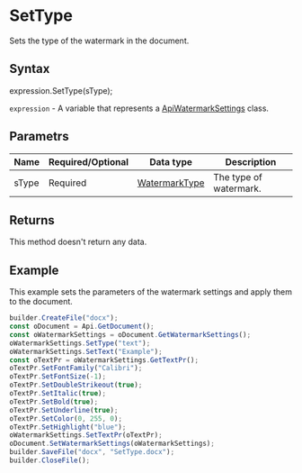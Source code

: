 # SetType

Sets the type of the watermark in the document.

## Syntax

expression.SetType(sType);

`expression` - A variable that represents a [ApiWatermarkSettings](../ApiWatermarkSettings.md) class.

## Parametrs
| **Name** | **Required/Optional** | **Data type** | **Description** |
| ------------- | ------------- | ------------- | ------------- |
| sType | Required | [WatermarkType](../../../Enumerations/WatermarkType.md) | The type of watermark. |


## Returns

This method doesn't return any data.

## Example

This example sets the parameters of the watermark settings and apply them to the document.

```javascript
builder.CreateFile("docx");
const oDocument = Api.GetDocument();
const oWatermarkSettings = oDocument.GetWatermarkSettings();
oWatermarkSettings.SetType("text");
oWatermarkSettings.SetText("Example");
const oTextPr = oWatermarkSettings.GetTextPr();
oTextPr.SetFontFamily("Calibri");
oTextPr.SetFontSize(-1);
oTextPr.SetDoubleStrikeout(true);
oTextPr.SetItalic(true);
oTextPr.SetBold(true);
oTextPr.SetUnderline(true);
oTextPr.SetColor(0, 255, 0);
oTextPr.SetHighlight("blue");
oWatermarkSettings.SetTextPr(oTextPr);
oDocument.SetWatermarkSettings(oWatermarkSettings);
builder.SaveFile("docx", "SetType.docx");
builder.CloseFile();
```